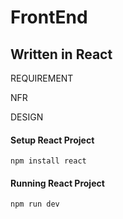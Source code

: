 
# FrontEnd


## Written in React


REQUIREMENT


NFR


DESIGN



#### Setup React Project

````
npm install react

````

#### Running React Project

````
npm run dev
````









